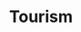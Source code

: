---
layout: classification
title: Tourism
image: /img/classifications/tourism.jpeg
featured: false
applications: true
tags:
  - Domestic Tours
  - International Tours
# classification_partners:
#   - type: Classification Supporter
#     list:
#       - name: Rotaract Bangalore East
#         img: /img/partners/rbe.png
#       - name: Rotaract Bangalore East
#         img: /img/partners/rbe.png
description:
  Tourism is travel for pleasure or business; also the theory and practice of touring, the business of attracting, accommodating, and entertaining tourists, and the business of operating tours.[2] The World Tourism Organization defines tourism more generally, in terms which go "beyond the common perception of tourism as being limited to holiday activity only", as people "traveling to and staying in places outside their usual environment for not more than one consecutive year for leisure and not less than 24 hours, business and other purposes".

# mentors:
#   - name: Testing Name
#     company: Company
#     img: /img/t1.png
#     social:
#       linkedin: https://www.linkedin.com/in/zeospec/
#       twitter: https://twitter.com/ZeoSpec
#       facebook: https://www.facebook.com/zeospec/
#       instagram: https://www.instagram.com/ZeoSpec/
#     introduction: The objective of the game is to get 3 sets of properties in distinct colors. The first player to 3 sets wins the game. There are some action cards, which let you get money/properties from other players. Important action cards, relevant for this post
---